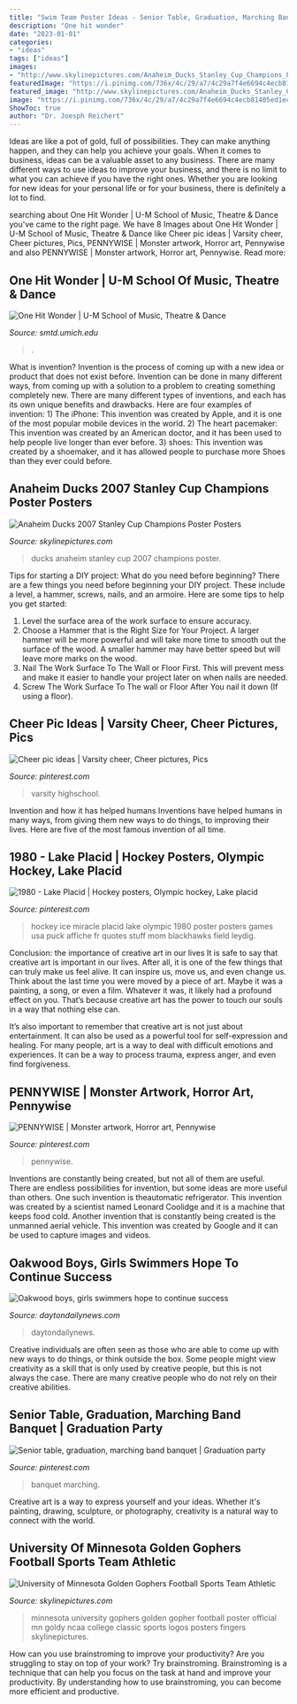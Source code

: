 ```yaml
---
title: "Swim Team Poster Ideas - Senior Table, Graduation, Marching Band Banquet"
description: "One hit wonder"
date: "2023-01-01"
categories:
- "ideas"
tags: ["ideas"]
images:
- "http://www.skylinepictures.com/Anaheim_Ducks_Stanley_Cup_Champions_Poster_ana14_large.jpg"
featuredImage: "https://i.pinimg.com/736x/4c/29/a7/4c29a7f4e6694c4ecb81405ed1ec1bcd.jpg"
featured_image: "http://www.skylinepictures.com/Anaheim_Ducks_Stanley_Cup_Champions_Poster_ana14_large.jpg"
image: "https://i.pinimg.com/736x/4c/29/a7/4c29a7f4e6694c4ecb81405ed1ec1bcd.jpg"
ShowToc: true
author: "Dr. Joesph Reichert"
---
```



Ideas are like a pot of gold, full of possibilities. They can make anything happen, and they can help you achieve your goals. When it comes to business, ideas can be a valuable asset to any business. There are many different ways to use ideas to improve your business, and there is no limit to what you can achieve if you have the right ones. Whether you are looking for new ideas for your personal life or for your business, there is definitely a lot to find.

	

		
searching about One Hit Wonder | U-M School of Music, Theatre &amp; Dance you've came to the right page. We have 8 Images about One Hit Wonder | U-M School of Music, Theatre &amp; Dance like Cheer pic ideas | Varsity cheer, Cheer pictures, Pics, PENNYWISE | Monster artwork, Horror art, Pennywise and also PENNYWISE | Monster artwork, Horror art, Pennywise. Read more:
		
    
## One Hit Wonder | U-M School Of Music, Theatre &amp; Dance

<img loading=lazy src="https://smtd.umich.edu/wp-content/uploads/2018/11/one-hit-wonder-poster.jpg" onerror="this.onerror=null;this.src='https://tse1.mm.bing.net/th?id=OIP.yA9nxsMY9LFLSkw37NBOiAHaLc&amp;pid=15.1';" alt="One Hit Wonder | U-M School of Music, Theatre &amp; Dance">

_Source: smtd.umich.edu_

>. 

	

What is invention?
Invention is the process of coming up with a new idea or product that does not exist before. Invention can be done in many different ways, from coming up with a solution to a problem to creating something completely new. There are many different types of inventions, and each has its own unique benefits and drawbacks. Here are four examples of invention: 1) The iPhone: This invention was created by Apple, and it is one of the most popular mobile devices in the world. 2) The heart pacemaker: This invention was created by an American doctor, and it has been used to help people live longer than ever before. 3) shoes: This invention was created by a shoemaker, and it has allowed people to purchase more Shoes than they ever could before.

    
## Anaheim Ducks 2007 Stanley Cup Champions Poster Posters

<img loading=lazy src="http://www.skylinepictures.com/Anaheim_Ducks_Stanley_Cup_Champions_Poster_ana14_large.jpg" onerror="this.onerror=null;this.src='https://tse3.mm.bing.net/th?id=OIP.L-id0fcLxNRytc1H-EdPiwAAAA&amp;pid=15.1';" alt="Anaheim Ducks 2007 Stanley Cup Champions Poster Posters">

_Source: skylinepictures.com_

>ducks anaheim stanley cup 2007 champions poster. 

	

Tips for starting a DIY project: What do you need before beginning?
There are a few things you need before beginning your DIY project. These include a level, a hammer, screws, nails, and an armoire. Here are some tips to help you get started:
1. Level the surface area of the work surface to ensure accuracy.
2. Choose a Hammer that is the Right Size for Your Project. A larger hammer will be more powerful and will take more time to smooth out the surface of the wood. A smaller hammer may have better speed but will leave more marks on the wood.
3. Nail The Work Surface To The Wall or Floor First. This will prevent mess and make it easier to handle your project later on when nails are needed.
4. Screw The Work Surface To The wall or Floor After You nail it down (If using a floor).

    
## Cheer Pic Ideas | Varsity Cheer, Cheer Pictures, Pics

<img loading=lazy src="https://i.pinimg.com/736x/ad/95/ff/ad95ffa5e8e067103771d2c5ee4af5cc.jpg" onerror="this.onerror=null;this.src='https://tse1.mm.bing.net/th?id=OIP.RKfVQi3eFwjEX_2OjMV7WQHaJ3&amp;pid=15.1';" alt="Cheer pic ideas | Varsity cheer, Cheer pictures, Pics">

_Source: pinterest.com_

>varsity highschool. 

	

Invention and how it has helped humans
Inventions have helped humans in many ways, from giving them new ways to do things, to improving their lives. Here are five of the most famous invention of all time.

    
## 1980 - Lake Placid | Hockey Posters, Olympic Hockey, Lake Placid

<img loading=lazy src="https://i.pinimg.com/736x/38/d4/47/38d447ae629657f73943ceb892ae71d3--usa-hockey-blackhawks-hockey.jpg" onerror="this.onerror=null;this.src='https://tse3.mm.bing.net/th?id=OIP.VBbEE2SRdsZ28AJGAIlF8AHaKb&amp;pid=15.1';" alt="1980 - Lake Placid | Hockey posters, Olympic hockey, Lake placid">

_Source: pinterest.com_

>hockey ice miracle placid lake olympic 1980 poster posters games usa puck affiche fr quotes stuff mom blackhawks field leydig. 

	

Conclusion: the importance of creative art in our lives
It is safe to say that creative art is important in our lives. After all, it is one of the few things that can truly make us feel alive. It can inspire us, move us, and even change us.
Think about the last time you were moved by a piece of art. Maybe it was a painting, a song, or even a film. Whatever it was, it likely had a profound effect on you. That’s because creative art has the power to touch our souls in a way that nothing else can.

It’s also important to remember that creative art is not just about entertainment. It can also be used as a powerful tool for self-expression and healing. For many people, art is a way to deal with difficult emotions and experiences. It can be a way to process trauma, express anger, and even find forgiveness.

    
## PENNYWISE | Monster Artwork, Horror Art, Pennywise

<img loading=lazy src="https://i.pinimg.com/736x/96/96/23/969623f24b6d2c14bd9ee41d80f8adb9.jpg" onerror="this.onerror=null;this.src='https://tse3.mm.bing.net/th?id=OIP.Y9aZwkWxZPZVb--sHbwlQQAAAA&amp;pid=15.1';" alt="PENNYWISE | Monster artwork, Horror art, Pennywise">

_Source: pinterest.com_

>pennywise. 

	

Inventions are constantly being created, but not all of them are useful. There are endless possibilities for invention, but some ideas are more useful than others. One such invention is theautomatic refrigerator. This invention was created by a scientist named Leonard Coolidge and it is a machine that keeps food cold. Another invention that is constantly being created is the unmanned aerial vehicle. This invention was created by Google and it can be used to capture images and videos.

    
## Oakwood Boys, Girls Swimmers Hope To Continue Success

<img loading=lazy src="https://www.daytondailynews.com/rf/image_large/Pub/p3/DaytonDailyNews/2012/02/17/Images/photos.medleyphoto.1480479.jpg" onerror="this.onerror=null;this.src='https://tse1.mm.bing.net/th?id=OIP.jIgyO6KyHFc6af0eYkrxhQHaFj&amp;pid=15.1';" alt="Oakwood boys, girls swimmers hope to continue success">

_Source: daytondailynews.com_

>daytondailynews. 

	

Creative individuals are often seen as those who are able to come up with new ways to do things, or think outside the box. Some people might view creativity as a skill that is only used by creative people, but this is not always the case. There are many creative people who do not rely on their creative abilities.

    
## Senior Table, Graduation, Marching Band Banquet | Graduation Party

<img loading=lazy src="https://i.pinimg.com/736x/4c/29/a7/4c29a7f4e6694c4ecb81405ed1ec1bcd.jpg" onerror="this.onerror=null;this.src='https://tse3.mm.bing.net/th?id=OIP.nQNGPg0mWJ0wvZvKz7L2nAHaJ3&amp;pid=15.1';" alt="Senior table, graduation, marching band banquet | Graduation party">

_Source: pinterest.com_

>banquet marching. 

	

Creative art is a way to express yourself and your ideas. Whether it's painting, drawing, sculpture, or photography, creativity is a natural way to connect with the world.

    
## University Of Minnesota Golden Gophers Football Sports Team Athletic

<img loading=lazy src="http://www.skylinepictures.com/Minnesota_UMIN3_large_6078.jpg" onerror="this.onerror=null;this.src='https://tse2.mm.bing.net/th?id=OIP.rwMjhmXEP45DGcNQvlrOygHaLM&amp;pid=15.1';" alt="University of Minnesota Golden Gophers Football Sports Team Athletic">

_Source: skylinepictures.com_

>minnesota university gophers golden gopher football poster official mn goldy ncaa college classic sports logos posters fingers skylinepictures. 

	

How can you use brainstroming to improve your productivity?
Are you struggling to stay on top of your work? Try brainstroming. Brainstroming is a technique that can help you focus on the task at hand and improve your productivity. By understanding how to use brainstroming, you can become more efficient and productive.

